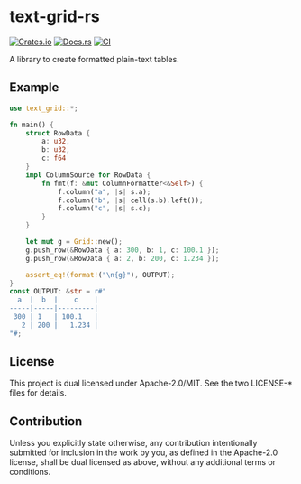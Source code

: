 # text-grid-rs

[![Crates.io](https://img.shields.io/crates/v/text-grid.svg)](https://crates.io/crates/text-grid)
[![Docs.rs](https://docs.rs/text-grid/badge.svg)](https://docs.rs/text-grid)
[![CI](https://github.com/frozenlib/text-grid-rs/actions/workflows/ci.yml/badge.svg)](https://github.com/frozenlib/text-grid-rs/actions/workflows/ci.yml)

A library to create formatted plain-text tables.

## Example

```rust :main.rs
use text_grid::*;

fn main() {
    struct RowData {
        a: u32,
        b: u32,
        c: f64
    }
    impl ColumnSource for RowData {
        fn fmt(f: &mut ColumnFormatter<&Self>) {
            f.column("a", |s| s.a);
            f.column("b", |s| cell(s.b).left());
            f.column("c", |s| s.c);
        }
    }

    let mut g = Grid::new();
    g.push_row(&RowData { a: 300, b: 1, c: 100.1 });
    g.push_row(&RowData { a: 2, b: 200, c: 1.234 });

    assert_eq!(format!("\n{g}"), OUTPUT);
}
const OUTPUT: &str = r#"
  a  |  b  |    c    |
-----|-----|---------|
 300 | 1   | 100.1   |
   2 | 200 |   1.234 |
"#;
```

## License

This project is dual licensed under Apache-2.0/MIT. See the two LICENSE-\* files for details.

## Contribution

Unless you explicitly state otherwise, any contribution intentionally submitted for inclusion in the work by you, as defined in the Apache-2.0 license, shall be dual licensed as above, without any additional terms or conditions.
